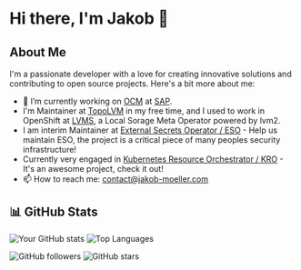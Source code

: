 
# Hi there, I'm Jakob 👋


## About Me

I'm a passionate developer with a love for creating innovative solutions and contributing to open source projects. Here's a bit more about me:

- 🔭 I’m currently working on [OCM](https://ocm.software/) at [SAP](https://github.com/SAP).
- I'm Maintainer at [TopoLVM](https://github.com/topolvm/topolvm/) in my free time, and I used to work in OpenShift at [LVMS](https://github.com/openshift/lvm-operator), a Local Sorage Meta Operator powered by lvm2.
- I am interim Maintainer at [External Secrets Operator / ESO](https://github.com/external-secrets/external-secrets) - Help us maintain ESO, the project is a critical piece of many peoples security infrastructure!
- Currently very engaged in [Kubernetes Resource Orchestrator / KRO](https://github.com/kro-run/kro) - It's an awesome project, check it out!
- 📫 How to reach me: contact@jakob-moeller.com

## 📊 GitHub Stats

![Your GitHub stats](https://github-readme-stats.vercel.app/api?username=jakobmoellerdev&show_icons=true&theme=radical&show=reviews)
![Top Languages](https://github-readme-stats.vercel.app/api/top-langs/?username=jakobmoellerdev&layout=compact&theme=radical&hide=html)


![GitHub followers](https://img.shields.io/github/followers/jakobmoellerdev?label=Follow&style=social)
![GitHub stars](https://img.shields.io/github/stars/jakobmoellerdev?style=social)
